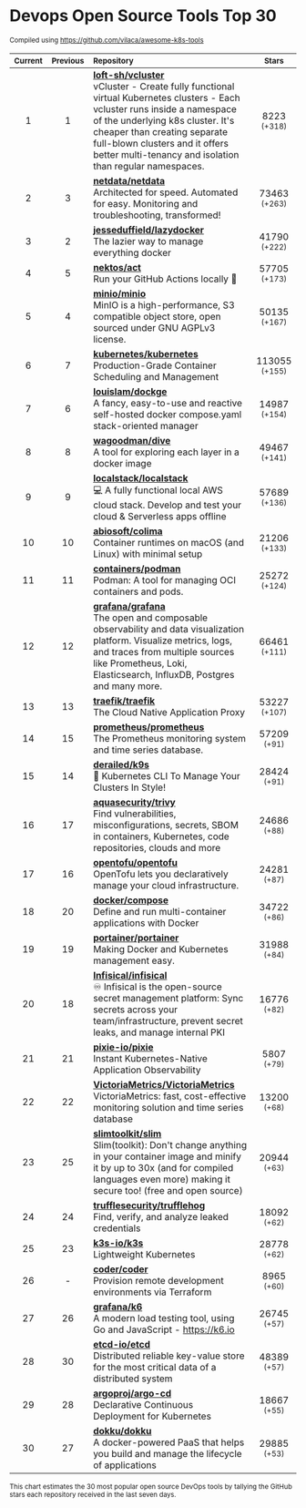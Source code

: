 # Devops Open Source Tools Top 30
<sup>Compiled using https://github.com/vilaca/awesome-k8s-tools</sup>
<div align="center">

|<sub>Current</sub>|<sub>Previous</sub>|<sub>Repository</sub>|<sub>Stars</sub>|
|:---:|:---:|:---|:---:|
|1|1|[**loft-sh/vcluster**](https://github.com/loft-sh/vcluster)<br/>vCluster - Create fully functional virtual Kubernetes clusters - Each vcluster runs inside a namespace of the underlying k8s cluster. It's cheaper than creating separate full-blown clusters and it offers better multi-tenancy and isolation than regular namespaces.|8223 <sup>(+318)</sup>|
|2|3|[**netdata/netdata**](https://github.com/netdata/netdata)<br/>Architected for speed. Automated for easy. Monitoring and troubleshooting, transformed!|73463 <sup>(+263)</sup>|
|3|2|[**jesseduffield/lazydocker**](https://github.com/jesseduffield/lazydocker)<br/>The lazier way to manage everything docker|41790 <sup>(+222)</sup>|
|4|5|[**nektos/act**](https://github.com/nektos/act)<br/>Run your GitHub Actions locally 🚀|57705 <sup>(+173)</sup>|
|5|4|[**minio/minio**](https://github.com/minio/minio)<br/>MinIO is a high-performance, S3 compatible object store, open sourced under GNU AGPLv3 license.|50135 <sup>(+167)</sup>|
|6|7|[**kubernetes/kubernetes**](https://github.com/kubernetes/kubernetes)<br/>Production-Grade Container Scheduling and Management|113055 <sup>(+155)</sup>|
|7|6|[**louislam/dockge**](https://github.com/louislam/dockge)<br/>A fancy, easy-to-use and reactive self-hosted docker compose.yaml stack-oriented manager|14987 <sup>(+154)</sup>|
|8|8|[**wagoodman/dive**](https://github.com/wagoodman/dive)<br/>A tool for exploring each layer in a docker image|49467 <sup>(+141)</sup>|
|9|9|[**localstack/localstack**](https://github.com/localstack/localstack)<br/>💻 A fully functional local AWS cloud stack. Develop and test your cloud & Serverless apps offline|57689 <sup>(+136)</sup>|
|10|10|[**abiosoft/colima**](https://github.com/abiosoft/colima)<br/>Container runtimes on macOS (and Linux) with minimal setup|21206 <sup>(+133)</sup>|
|11|11|[**containers/podman**](https://github.com/containers/podman)<br/>Podman: A tool for managing OCI containers and pods.|25272 <sup>(+124)</sup>|
|12|12|[**grafana/grafana**](https://github.com/grafana/grafana)<br/>The open and composable observability and data visualization platform. Visualize metrics, logs, and traces from multiple sources like Prometheus, Loki, Elasticsearch, InfluxDB, Postgres and many more. |66461 <sup>(+111)</sup>|
|13|13|[**traefik/traefik**](https://github.com/traefik/traefik)<br/>The Cloud Native Application Proxy|53227 <sup>(+107)</sup>|
|14|15|[**prometheus/prometheus**](https://github.com/prometheus/prometheus)<br/>The Prometheus monitoring system and time series database.|57209 <sup>(+91)</sup>|
|15|14|[**derailed/k9s**](https://github.com/derailed/k9s)<br/>🐶 Kubernetes CLI To Manage Your Clusters In Style!|28424 <sup>(+91)</sup>|
|16|17|[**aquasecurity/trivy**](https://github.com/aquasecurity/trivy)<br/>Find vulnerabilities, misconfigurations, secrets, SBOM in containers, Kubernetes, code repositories, clouds and more|24686 <sup>(+88)</sup>|
|17|16|[**opentofu/opentofu**](https://github.com/opentofu/opentofu)<br/>OpenTofu lets you declaratively manage your cloud infrastructure.|24281 <sup>(+87)</sup>|
|18|20|[**docker/compose**](https://github.com/docker/compose)<br/>Define and run multi-container applications with Docker|34722 <sup>(+86)</sup>|
|19|19|[**portainer/portainer**](https://github.com/portainer/portainer)<br/>Making Docker and Kubernetes management easy.|31988 <sup>(+84)</sup>|
|20|18|[**Infisical/infisical**](https://github.com/Infisical/infisical)<br/>♾ Infisical is the open-source secret management platform: Sync secrets across your team/infrastructure, prevent secret leaks, and manage internal PKI|16776 <sup>(+82)</sup>|
|21|21|[**pixie-io/pixie**](https://github.com/pixie-io/pixie)<br/>Instant Kubernetes-Native Application Observability|5807 <sup>(+79)</sup>|
|22|22|[**VictoriaMetrics/VictoriaMetrics**](https://github.com/VictoriaMetrics/VictoriaMetrics)<br/>VictoriaMetrics: fast, cost-effective monitoring solution and time series database|13200 <sup>(+68)</sup>|
|23|25|[**slimtoolkit/slim**](https://github.com/slimtoolkit/slim)<br/>Slim(toolkit): Don't change anything in your container image and minify it by up to 30x (and for compiled languages even more) making it secure too! (free and open source)|20944 <sup>(+63)</sup>|
|24|24|[**trufflesecurity/trufflehog**](https://github.com/trufflesecurity/trufflehog)<br/>Find, verify, and analyze leaked credentials|18092 <sup>(+62)</sup>|
|25|23|[**k3s-io/k3s**](https://github.com/k3s-io/k3s)<br/>Lightweight Kubernetes|28778 <sup>(+62)</sup>|
|26|-|[**coder/coder**](https://github.com/coder/coder)<br/>Provision remote development environments via Terraform|8965 <sup>(+60)</sup>|
|27|26|[**grafana/k6**](https://github.com/grafana/k6)<br/>A modern load testing tool, using Go and JavaScript - https://k6.io|26745 <sup>(+57)</sup>|
|28|30|[**etcd-io/etcd**](https://github.com/etcd-io/etcd)<br/>Distributed reliable key-value store for the most critical data of a distributed system|48389 <sup>(+57)</sup>|
|29|28|[**argoproj/argo-cd**](https://github.com/argoproj/argo-cd)<br/>Declarative Continuous Deployment for Kubernetes|18667 <sup>(+55)</sup>|
|30|27|[**dokku/dokku**](https://github.com/dokku/dokku)<br/>A docker-powered PaaS that helps you build and manage the lifecycle of applications|29885 <sup>(+53)</sup>|


</div>

<sub>This chart estimates the 30 most popular open source DevOps tools by tallying the GitHub stars each repository received in the last seven days.</sub>
